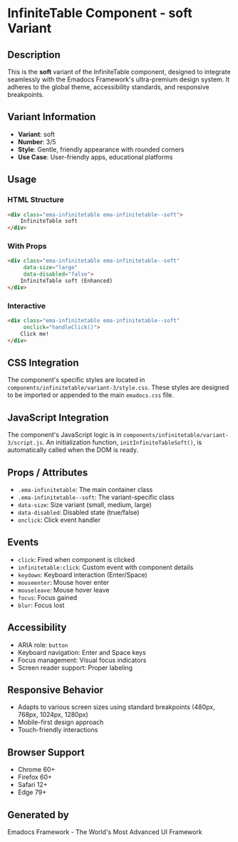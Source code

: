 # InfiniteTable Component - soft Variant

## Description
This is the **soft** variant of the InfiniteTable component, designed to integrate seamlessly with the Emadocs Framework's ultra-premium design system. It adheres to the global theme, accessibility standards, and responsive breakpoints.

## Variant Information
- **Variant**: soft
- **Number**: 3/5
- **Style**: Gentle, friendly appearance with rounded corners
- **Use Case**: User-friendly apps, educational platforms

## Usage

### HTML Structure
```html
<div class="ema-infinitetable ema-infinitetable--soft">
    InfiniteTable soft
</div>
```

### With Props
```html
<div class="ema-infinitetable ema-infinitetable--soft" 
     data-size="large" 
     data-disabled="false">
    InfiniteTable soft (Enhanced)
</div>
```

### Interactive
```html
<div class="ema-infinitetable ema-infinitetable--soft" 
     onclick="handleClick()">
    Click me!
</div>
```

## CSS Integration
The component's specific styles are located in `components/infinitetable/variant-3/style.css`. These styles are designed to be imported or appended to the main `emadocs.css` file.

## JavaScript Integration
The component's JavaScript logic is in `components/infinitetable/variant-3/script.js`. An initialization function, `initInfiniteTableSoft()`, is automatically called when the DOM is ready.

## Props / Attributes
- `.ema-infinitetable`: The main container class
- `.ema-infinitetable--soft`: The variant-specific class
- `data-size`: Size variant (small, medium, large)
- `data-disabled`: Disabled state (true/false)
- `onclick`: Click event handler

## Events
- `click`: Fired when component is clicked
- `infinitetable:click`: Custom event with component details
- `keydown`: Keyboard interaction (Enter/Space)
- `mouseenter`: Mouse hover enter
- `mouseleave`: Mouse hover leave
- `focus`: Focus gained
- `blur`: Focus lost

## Accessibility
- ARIA role: `button`
- Keyboard navigation: Enter and Space keys
- Focus management: Visual focus indicators
- Screen reader support: Proper labeling

## Responsive Behavior
- Adapts to various screen sizes using standard breakpoints (480px, 768px, 1024px, 1280px)
- Mobile-first design approach
- Touch-friendly interactions

## Browser Support
- Chrome 60+
- Firefox 60+
- Safari 12+
- Edge 79+

## Generated by
Emadocs Framework - The World's Most Advanced UI Framework
